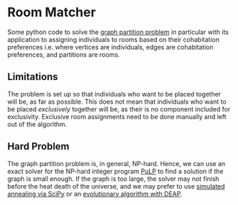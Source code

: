 # Room Matcher

Some python code to solve the [graph partition problem](https://en.wikipedia.org/wiki/Graph_partition) in particular with its application to assigning individuals to rooms based on their cohabitation preferences i.e. where vertices are individuals, edges are cohabitation preferences, and partitions are rooms.

## Limitations

The problem is set up so that individuals who want to be placed together will be, as far as possible. This does not mean that individuals who want to be placed *exclusively* together will be, as their is no component included for exclusivity. Exclusive room assignments need to be done manually and left out of the algorithm.

## Hard Problem

The graph partition problem is, in general, NP-hard. Hence, we can use an exact solver for the NP-hard integer program [PuLP](https://pypi.org/project/PuLP/) to find a solution if the graph is small enough. If the graph is too large, the solver may not finish before the heat death of the universe, and we may prefer to use [simulated annealing via SciPy](https://docs.scipy.org/doc/scipy/reference/generated/scipy.optimize.dual_annealing.html) or an [evolutionary algorithm with DEAP](https://docs.scipy.org/doc/scipy/reference/generated/scipy.optimize.dual_annealing.html).